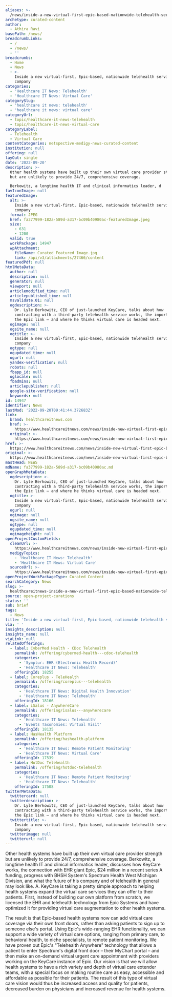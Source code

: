 ```yaml
---
aliases: >-
  /news/inside-a-new-virtual-first-epic-based-nationwide-telehealth-services-company
archetype: curated-content
author:
  - Athira Ravi
basePath: /news/
breadcrumbLinks:
  - /
  - /news/
  - ''
breadcrumbs:
  - Home
  - News
  - >-
    Inside a new virtual-first, Epic-based, nationwide telehealth services
    company
categories:
  - 'Healthcare IT News: Telehealth'
  - 'Healthcare IT News: Virtual Care'
categorySlug:
  - 'healthcare it news: telehealth'
  - 'healthcare it news: virtual care'
categoryUrl:
  - topic/healthcare-it-news-telehealth
  - topic/healthcare-it-news-virtual-care
categoryLabel:
  - Telehealth
  - Virtual Care
contentCategories: netspective-medigy-news-curated-content
institution: null
offering: null
layOut: single
date: '2022-09-20'
description: >-
  Other health systems have built up their own virtual care provider strength
  but are unlikely to provide 24/7, comprehensive coverage.

  Berkowitz, a longtime health IT and clinical informatics leader, d
favIconImage: null
featuredImage:
  alt: >-
    Inside a new virtual-first, Epic-based, nationwide telehealth services
    company
  format: JPEG
  href: fa377999-182a-589d-a317-bc09b40980ac-featuredImage.jpeg
  size:
    - 631
    - 1200
  valid: true
  workPackage: 14947
  wpAttachment:
    fileName: Curated_Featured_Image.jpg
    link: /api/v3/attachments/27466/content
featuredPdf: null
htmlMetaData:
  author: null
  description: null
  generator: null
  viewport: null
  articlemodified_time: null
  articlepublished_time: null
  msvalidate.01: null
  ogdescription: >-
    Dr. Lyle Berkowitz, CEO of just-launched KeyCare, talks about how
    contracting with a third-party telehealth service works, the importance of
    the Epic link – and where he thinks virtual care is headed next.
  ogimage: null
  ogsite_name: null
  ogtitle: >-
    Inside a new virtual-first, Epic-based, nationwide telehealth services
    company
  ogtype: null
  ogupdated_time: null
  ogurl: null
  yandex-verification: null
  robots: null
  fbapp_id: null
  oglocale: null
  fbadmins: null
  articlepublisher: null
  google-site-verification: null
  keywords: null
id: 14947
identifier: News
lastMod: '2022-09-20T09:41:44.372683Z'
link:
  brand: healthcareitnews.com
  href: >-
    https://www.healthcareitnews.com/news/inside-new-virtual-first-epic-based-nationwide-telehealth-services-company
  original: >-
    https://www.healthcareitnews.com/news/inside-new-virtual-first-epic-based-nationwide-telehealth-services-company
href: >-
  https://www.healthcareitnews.com/news/inside-new-virtual-first-epic-based-nationwide-telehealth-services-company
original: >-
  https://www.healthcareitnews.com/news/inside-new-virtual-first-epic-based-nationwide-telehealth-services-company
mastHead: NEWS
mdName: fa377999-182a-589d-a317-bc09b40980ac.md
openGraphMetaData:
  ogdescription: >-
    Dr. Lyle Berkowitz, CEO of just-launched KeyCare, talks about how
    contracting with a third-party telehealth service works, the importance of
    the Epic link – and where he thinks virtual care is headed next.
  ogtitle: >-
    Inside a new virtual-first, Epic-based, nationwide telehealth services
    company
  ogurl: null
  ogimage: null
  ogsite_name: null
  ogtype: null
  ogupdated_time: null
  ogimageheight: null
openProjectCustomFields:
  cleanUrl: >-
    https://www.healthcareitnews.com/news/inside-new-virtual-first-epic-based-nationwide-telehealth-services-company
  medigyTopics:
    - 'Healthcare IT News: Telehealth'
    - 'Healthcare IT News: Virtual Care'
  sourceUrl: >-
    https://www.healthcareitnews.com/news/inside-new-virtual-first-epic-based-nationwide-telehealth-services-company
openProjectWorkPackageType: Curated Content
searchCategory: News
slug: >-
  healthcareitnews-inside-a-new-virtual-first-epic-based-nationwide-telehealth-services-company
source: open-project-curations
status: ''
sub: brief
tags:
  - News
title: 'Inside a new virtual-first, Epic-based, nationwide telehealth services company'
via: ' '
insights_description: null
insights_name: null
viaLink: null
relatedOfferings:
  - label: CyberMed Health - CDoc Telehealth
    permalink: /offering/cybermed-health---cdoc-telehealth
    categories:
      - 'Symplur: EHR (Electronic Health Record)'
      - 'Healthcare IT News: Telehealth'
    offeringId: 18255
  - label: Coreplus - TeleHealth
    permalink: /offering/coreplus---telehealth
    categories:
      - 'Healthcare IT News: Digital Health Innovation'
      - 'Healthcare IT News: Telehealth'
    offeringId: 18166
  - label: iSalus - AnywhereCare
    permalink: /offering/isalus---anywherecare
    categories:
      - 'Healthcare IT News: Telehealth'
      - 'Events Taxonomies: Virtual Visit'
    offeringId: 18135
  - label: HasHealth Platform
    permalink: /offering/hashealth-platform
    categories:
      - 'Healthcare IT News: Remote Patient Monitoring'
      - 'Healthcare IT News: Virtual Care'
    offeringId: 17539
  - label: HotDoc Telehealth
    permalink: /offering/hotdoc-telehealth
    categories:
      - 'Healthcare IT News: Remote Patient Monitoring'
      - 'Healthcare IT News: Telehealth'
    offeringId: 17508
twitterMetaData:
  twittercard: null
  twitterdescription: >-
    Dr. Lyle Berkowitz, CEO of just-launched KeyCare, talks about how
    contracting with a third-party telehealth service works, the importance of
    the Epic link – and where he thinks virtual care is headed next.
  twittertitle: >-
    Inside a new virtual-first, Epic-based, nationwide telehealth services
    company
  twitterimage: null
  twitterurl: null
---
```

<p>Other health systems have built up their own virtual care provider strength but are unlikely to provide 24/7, comprehensive coverage.
Berkowitz, a longtime health IT and clinical informatics leader, discusses how KeyCare works, the connection with EHR giant Epic, $24 million in a recent series A funding, progress with BHSH System's Spectrum Health West Michigan Division, and what the future of his company and of telehealth in general may look like.
A. KeyCare is taking a pretty simple approach to helping health systems expand the virtual care services they can offer to their patients.
First, instead of building our own platform from scratch, we licensed the EHR and telehealth technology from Epic Systems and have optimized it for providing virtual care augmentation to other health systems.
</p><p>The result is that Epic-based health systems now can add virtual care coverage via their own front doors, rather than asking patients to sign up to someone else's portal.
Using Epic's wide-ranging EHR functionality, we can support a wide variety of virtual care options, ranging from primary care, to behavioral health, to niche specialists, to remote patient monitoring.
We have proven out Epic's "Telehealth Anywhere" technology that allows a patient to enter Spectrum's digital front door – their MyChart portal – and then make an on-demand virtual urgent care appointment with providers working on the KeyCare instance of Epic.
Our vision is that we will allow health systems to have a rich variety and depth of virtual care extender teams, with a special focus on making routine care as easy, accessible and affordable as possible for their patients.
The result of this type of virtual care vision would thus be increased access and quality for patients, decreased burden on physicians and increased revenue for health systems.</p>